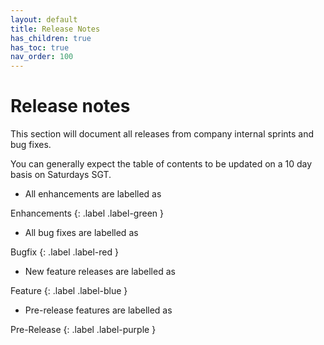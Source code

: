 ```yaml
---
layout: default
title: Release Notes
has_children: true
has_toc: true
nav_order: 100
---
```


# Release notes
This section will document all releases from company internal sprints and bug fixes.

You can generally expect the table of contents to be updated on a 10 day basis on Saturdays SGT.

- All enhancements are labelled as 

Enhancements
{: .label .label-green }
- All bug fixes are labelled as 

Bugfix
{: .label .label-red }
- New feature releases are labelled as 

Feature
{: .label .label-blue }
- Pre-release features are labelled as 

Pre-Release
{: .label .label-purple }
